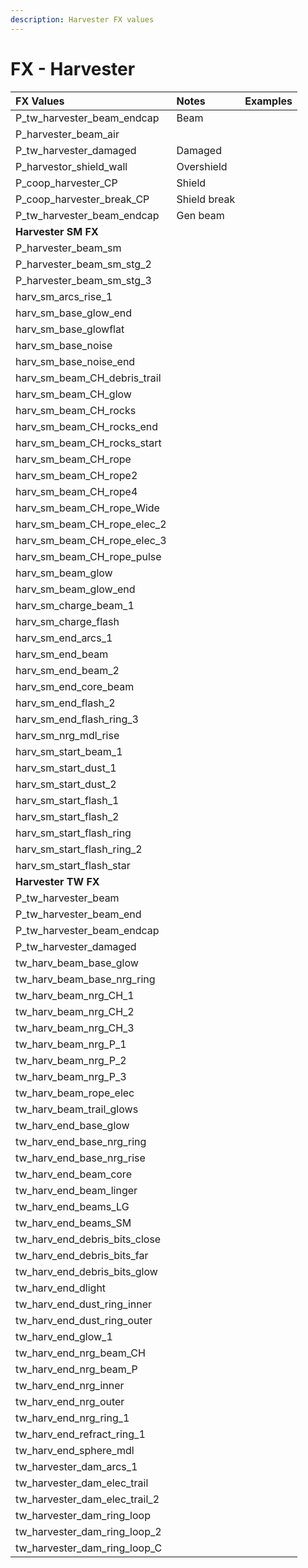 ```yaml
---
description: Harvester FX values
---
```


# FX - Harvester

| FX Values | Notes | Examples |
| :--- | :--- | :--- |
| P\_tw\_harvester\_beam\_endcap | Beam |  |
| P\_harvester\_beam\_air |  |  |
| P\_tw\_harvester\_damaged | Damaged |  |
| P\_harvestor\_shield\_wall | Overshield |  |
| P\_coop\_harvester\_CP | Shield |  |
| P\_coop\_harvester\_break\_CP | Shield break |  |
| P\_tw\_harvester\_beam\_endcap | Gen beam |  |
| **Harvester SM FX** |  |  |
| P\_harvester\_beam\_sm |  |  |
| P\_harvester\_beam\_sm\_stg\_2 |  |  |
| P\_harvester\_beam\_sm\_stg\_3 |  |  |
| harv\_sm\_arcs\_rise\_1 |  |  |
| harv\_sm\_base\_glow\_end |  |  |
| harv\_sm\_base\_glowflat |  |  |
| harv\_sm\_base\_noise |  |  |
| harv\_sm\_base\_noise\_end |  |  |
| harv\_sm\_beam\_CH\_debris\_trail |  |  |
| harv\_sm\_beam\_CH\_glow |  |  |
| harv\_sm\_beam\_CH\_rocks |  |  |
| harv\_sm\_beam\_CH\_rocks\_end |  |  |
| harv\_sm\_beam\_CH\_rocks\_start |  |  |
| harv\_sm\_beam\_CH\_rope |  |  |
| harv\_sm\_beam\_CH\_rope2 |  |  |
| harv\_sm\_beam\_CH\_rope4 |  |  |
| harv\_sm\_beam\_CH\_rope\_Wide |  |  |
| harv\_sm\_beam\_CH\_rope\_elec\_2 |  |  |
| harv\_sm\_beam\_CH\_rope\_elec\_3 |  |  |
| harv\_sm\_beam\_CH\_rope\_pulse |  |  |
| harv\_sm\_beam\_glow |  |  |
| harv\_sm\_beam\_glow\_end |  |  |
| harv\_sm\_charge\_beam\_1 |  |  |
| harv\_sm\_charge\_flash |  |  |
| harv\_sm\_end\_arcs\_1 |  |  |
| harv\_sm\_end\_beam |  |  |
| harv\_sm\_end\_beam\_2 |  |  |
| harv\_sm\_end\_core\_beam |  |  |
| harv\_sm\_end\_flash\_2 |  |  |
| harv\_sm\_end\_flash\_ring\_3 |  |  |
| harv\_sm\_nrg\_mdl\_rise |  |  |
| harv\_sm\_start\_beam\_1 |  |  |
| harv\_sm\_start\_dust\_1 |  |  |
| harv\_sm\_start\_dust\_2 |  |  |
| harv\_sm\_start\_flash\_1 |  |  |
| harv\_sm\_start\_flash\_2 |  |  |
| harv\_sm\_start\_flash\_ring |  |  |
| harv\_sm\_start\_flash\_ring\_2 |  |  |
| harv\_sm\_start\_flash\_star |  |  |
| **Harvester TW FX** |  |  |
| P\_tw\_harvester\_beam |  |  |
| P\_tw\_harvester\_beam\_end |  |  |
| P\_tw\_harvester\_beam\_endcap |  |  |
| P\_tw\_harvester\_damaged |  |  |
| tw\_harv\_beam\_base\_glow |  |  |
| tw\_harv\_beam\_base\_nrg\_ring |  |  |
| tw\_harv\_beam\_nrg\_CH\_1 |  |  |
| tw\_harv\_beam\_nrg\_CH\_2 |  |  |
| tw\_harv\_beam\_nrg\_CH\_3 |  |  |
| tw\_harv\_beam\_nrg\_P\_1 |  |  |
| tw\_harv\_beam\_nrg\_P\_2 |  |  |
| tw\_harv\_beam\_nrg\_P\_3 |  |  |
| tw\_harv\_beam\_rope\_elec |  |  |
| tw\_harv\_beam\_trail\_glows |  |  |
| tw\_harv\_end\_base\_glow |  |  |
| tw\_harv\_end\_base\_nrg\_ring |  |  |
| tw\_harv\_end\_base\_nrg\_rise |  |  |
| tw\_harv\_end\_beam\_core |  |  |
| tw\_harv\_end\_beam\_linger |  |  |
| tw\_harv\_end\_beams\_LG |  |  |
| tw\_harv\_end\_beams\_SM |  |  |
| tw\_harv\_end\_debris\_bits\_close |  |  |
| tw\_harv\_end\_debris\_bits\_far |  |  |
| tw\_harv\_end\_debris\_bits\_glow |  |  |
| tw\_harv\_end\_dlight |  |  |
| tw\_harv\_end\_dust\_ring\_inner |  |  |
| tw\_harv\_end\_dust\_ring\_outer |  |  |
| tw\_harv\_end\_glow\_1 |  |  |
| tw\_harv\_end\_nrg\_beam\_CH |  |  |
| tw\_harv\_end\_nrg\_beam\_P |  |  |
| tw\_harv\_end\_nrg\_inner |  |  |
| tw\_harv\_end\_nrg\_outer |  |  |
| tw\_harv\_end\_nrg\_ring\_1 |  |  |
| tw\_harv\_end\_refract\_ring\_1 |  |  |
| tw\_harv\_end\_sphere\_mdl |  |  |
| tw\_harvester\_dam\_arcs\_1 |  |  |
| tw\_harvester\_dam\_elec\_trail |  |  |
| tw\_harvester\_dam\_elec\_trail\_2 |  |  |
| tw\_harvester\_dam\_ring\_loop |  |  |
| tw\_harvester\_dam\_ring\_loop\_2 |  |  |
| tw\_harvester\_dam\_ring\_loop\_C |  |  |

